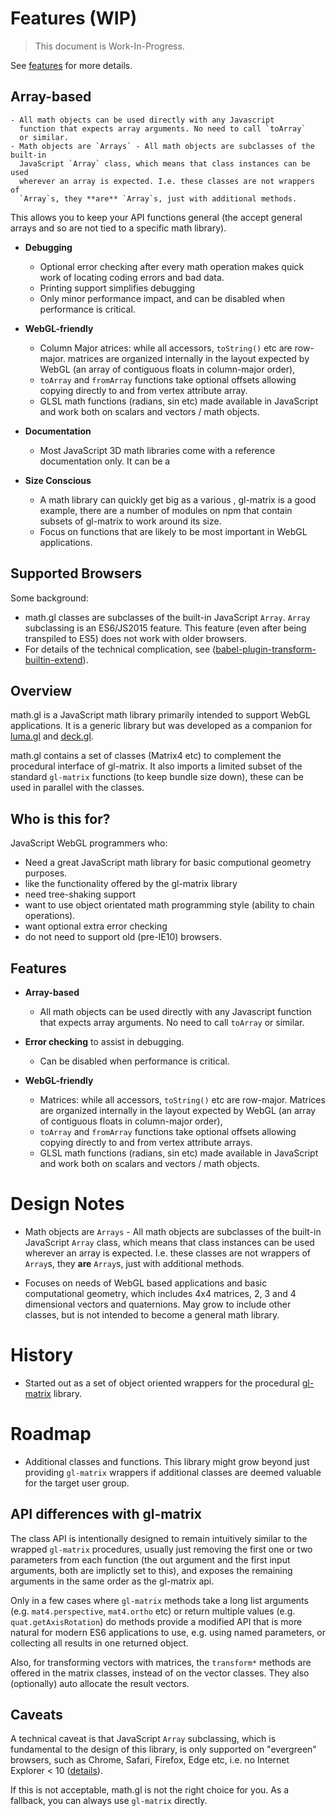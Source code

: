 # Features (WIP)

> This document is Work-In-Progress.

See [features](./doc/get-started/features.md) for more details.

## Array-based

    - All math objects can be used directly with any Javascript
      function that expects array arguments. No need to call `toArray`
      or similar.
    - Math objects are `Arrays` - All math objects are subclasses of the built-in
      JavaScript `Array` class, which means that class instances can be used
      wherever an array is expected. I.e. these classes are not wrappers of
      `Array`s, they **are** `Array`s, just with additional methods.

This allows you to keep your API functions general (the accept general arrays and so are not tied to a specific math library).

- **Debugging**

  - Optional error checking after every math operation makes quick work of locating coding errors and bad data.
  - Printing support simplifies debugging
  - Only minor performance impact, and can be disabled when performance is critical.

- **WebGL-friendly**

  - Column Major atrices: while all accessors, `toString()` etc are row-major.
    matrices are organized internally in the layout expected
    by WebGL (an array of contiguous floats in column-major order),
  - `toArray` and `fromArray` functions take optional offsets allowing
    copying directly to and from vertex attribute array.
  - GLSL math functions (radians, sin etc) made available in JavaScript
    and work both on scalars and vectors / math objects.

- **Documentation**

  - Most JavaScript 3D math libraries come with a reference documentation only. It can be a

- **Size Conscious**
  - A math library can quickly get big as a various , gl-matrix is a good example, there are a number of modules on npm that contain subsets of gl-matrix to work around its size.
  - Focus on functions that are likely to be most important in WebGL applications.

## Supported Browsers

Some background:

- math.gl classes are subclasses of the built-in JavaScript `Array`. `Array` subclassing is an ES6/JS2015 feature. This feature (even after being transpiled to ES5) does not work with older browsers.
- For details of the technical complication, see ([babel-plugin-transform-builtin-extend](https://github.com/loganfsmyth/babel-plugin-transform-builtin-extend)).

## Overview

math.gl is a JavaScript math library primarily intended to support WebGL applications. It is a generic library but was developed as a companion for [luma.gl](http://uber.github.io/luma.gl/) and [deck.gl](http://uber.github.io/deck.gl/).

math.gl contains a set of classes (Matrix4 etc) to complement the procedural interface of gl-matrix. It also imports a limited subset of the standard `gl-matrix` functions (to keep bundle size down), these can be used in parallel with the classes.

## Who is this for?

JavaScript WebGL programmers who:

- Need a great JavaScript math library for basic computional geometry purposes.
- like the functionality offered by the gl-matrix library
- need tree-shaking support
- want to use object orientated math programming style (ability to chain operations).
- want optional extra error checking
- do not need to support old (pre-IE10) browsers.

## Features

- **Array-based**

  - All math objects can be used directly with any Javascript function that expects array arguments. No need to call `toArray` or similar.

- **Error checking** to assist in debugging.

  - Can be disabled when performance is critical.

- **WebGL-friendly**
  - Matrices: while all accessors, `toString()` etc are row-major. Matrices are organized internally in the layout expected by WebGL (an array of contiguous floats in column-major order),
  - `toArray` and `fromArray` functions take optional offsets allowing copying directly to and from vertex attribute arrays.
  - GLSL math functions (radians, sin etc) made available in JavaScript and work both on scalars and vectors / math objects.

# Design Notes

- Math objects are `Arrays` - All math objects are subclasses of the built-in JavaScript `Array` class, which means that class instances can be used wherever an array is expected. I.e. these classes are not wrappers of `Array`s, they **are** `Array`s, just with additional methods.

- Focuses on needs of WebGL based applications and basic computational geometry, which includes 4x4 matrices, 2, 3 and 4 dimensional vectors and quaternions. May grow to include other classes, but is not intended to become a general math library.

# History

- Started out as a set of object oriented wrappers for the procedural [gl-matrix](http://glmatrix.net/) library.

# Roadmap

- Additional classes and functions. This library might grow beyond just providing `gl-matrix` wrappers if additional classes are deemed valuable for the target user group.

## API differences with gl-matrix

The class API is intentionally designed to remain intuitively similar to the wrapped `gl-matrix` procedures, usually just removing the first one or two parameters from each function (the out argument and the first input arguments, both are implictly set to this), and exposes the remaining arguments in the same order as the gl-matrix api.

Only in a few cases where `gl-matrix` methods take a long list arguments (e.g. `mat4.perspective`, `mat4.ortho` etc) or return multiple values (e.g. `quat.getAxisRotation`) do methods provide a modified API that is more natural for modern ES6 applications to use, e.g. using named parameters, or collecting all results in one returned object.

Also, for transforming vectors with matrices, the `transform*` methods are offered in the matrix classes, instead of on the vector classes. They also (optionally) auto allocate the result vectors.

## Caveats

A technical caveat is that JavaScript `Array` subclassing, which is fundamental to the design of this library, is only supported on "evergreen" browsers, such as Chrome, Safari, Firefox, Edge etc, i.e. no Internet Explorer < 10 ([details](https://github.com/loganfsmyth/babel-plugin-transform-builtin-extend)).

If this is not acceptable, math.gl is not the right choice for you. As a fallback, you can always use `gl-matrix` directly.
